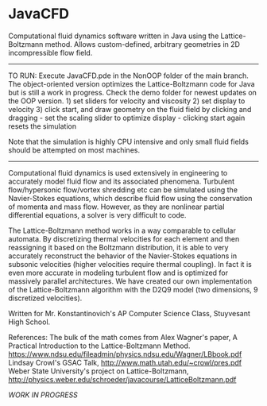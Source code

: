 # JavaCFD
Computational fluid dynamics software written in Java using the Lattice-Boltzmann method. Allows custom-defined, arbitrary geometries in 2D incompressible flow field.

<hr>
TO RUN: Execute JavaCFD.pde in the NonOOP folder of the main branch. The object-oriented version optimizes the Lattice-Boltzmann code for Java but is still a work in progress. Check the demo folder for newest updates on the OOP version.
1) set sliders for velocity and viscosity
2) set display to velocity
3) click start, and draw geometry on the fluid field by clicking and dragging
- set the scaling slider to optimize display
- clicking start again resets the simulation

Note that the simulation is highly CPU intensive and only small fluid fields should be attempted on most machines. 

<hr>

Computational fluid dynamics is used extensively in engineering to accurately model fluid flow and its associated phenomena. Turbulent flow/hypersonic flow/vortex shredding etc can be simulated using the Navier-Stokes equations, which describe fluid flow using the conservation of momenta and mass flow. However, as they are nonlinear partial differential equations, a solver is very difficult to code. 

The Lattice-Boltzmann method works in a way comparable to cellular automata. By discretizing thermal velocities for each element and then reassigning it based on the Boltzmann distribution, it is able to very accurately reconstruct the behavior of the Navier-Stokes equations in subsonic velocities (higher velocities require thermal coupling). In fact it is even more accurate in modeling turbulent flow and is optimized for massively parallel architectures. We have created our own implementation of the Lattice-Boltzmann algorithm with the D2Q9 model (two dimensions, 9 discretized velocities).

Written for Mr. Konstantinovich's AP Computer Science Class, Stuyvesant High School.<br>

References:
The bulk of the math comes from Alex Wagner's paper, A Practical Introduction to the Lattice-Boltzmann Method. https://www.ndsu.edu/fileadmin/physics.ndsu.edu/Wagner/LBbook.pdf <br>
Lindsay Crowl's GSAC Talk, http://www.math.utah.edu/~crowl/pres.pdf <br>
Weber State University's project on Lattice-Boltzmann, http://physics.weber.edu/schroeder/javacourse/LatticeBoltzmann.pdf

*WORK IN PROGRESS*
